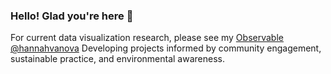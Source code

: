 
### Hello! Glad you're here 🌱
For current data visualization research, please see my [Observable @hannahvanova](https://observablehq.com/user/@hannahvanova)
Developing projects informed by community engagement, sustainable practice, and environmental awareness. 

<!--
**hvanova/hvanova** is a ✨ _special_ ✨ repository because its `README.md` (this file) appears on your GitHub profile.

Here are some ideas to get you started:

- 🔭 I’m currently working on ...
- 🌱 I’m currently learning ...
- 👯 I’m looking to collaborate on ...
- 🤔 I’m looking for help with ...
- 💬 Ask me about ...
- 📫 How to reach me: ...
- 😄 Pronouns: ...
- ⚡ Fun fact: ...
-->
